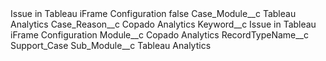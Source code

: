 <?xml version="1.0" encoding="UTF-8"?>
<CustomMetadata xmlns="http://soap.sforce.com/2006/04/metadata" xmlns:xsi="http://www.w3.org/2001/XMLSchema-instance" xmlns:xsd="http://www.w3.org/2001/XMLSchema">
    <label>Issue in Tableau iFrame Configuration</label>
    <protected>false</protected>
    <values>
        <field>Case_Module__c</field>
        <value xsi:type="xsd:string">Tableau Analytics</value>
    </values>
    <values>
        <field>Case_Reason__c</field>
        <value xsi:type="xsd:string">Copado Analytics</value>
    </values>
    <values>
        <field>Keyword__c</field>
        <value xsi:type="xsd:string">Issue in Tableau iFrame Configuration</value>
    </values>
    <values>
        <field>Module__c</field>
        <value xsi:type="xsd:string">Copado Analytics</value>
    </values>
    <values>
        <field>RecordTypeName__c</field>
        <value xsi:type="xsd:string">Support_Case</value>
    </values>
    <values>
        <field>Sub_Module__c</field>
        <value xsi:type="xsd:string">Tableau Analytics</value>
    </values>
</CustomMetadata>
